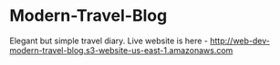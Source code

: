 # Modern-Travel-Blog
Elegant but simple travel diary.
Live website is here - http://web-dev-modern-travel-blog.s3-website-us-east-1.amazonaws.com
